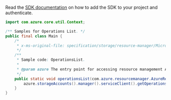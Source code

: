 Read the [SDK documentation](https://github.com/Azure/azure-sdk-for-java/blob/azure-resourcemanager_2.12.0/sdk/resourcemanager/azure-resourcemanager/README.md) on how to add the SDK to your project and authenticate.

```java
import com.azure.core.util.Context;

/** Samples for Operations List. */
public final class Main {
    /*
     * x-ms-original-file: specification/storage/resource-manager/Microsoft.Storage/stable/2021-08-01/examples/OperationsList.json
     */
    /**
     * Sample code: OperationsList.
     *
     * @param azure The entry point for accessing resource management APIs in Azure.
     */
    public static void operationsList(com.azure.resourcemanager.AzureResourceManager azure) {
        azure.storageAccounts().manager().serviceClient().getOperations().list(Context.NONE);
    }
}
```
